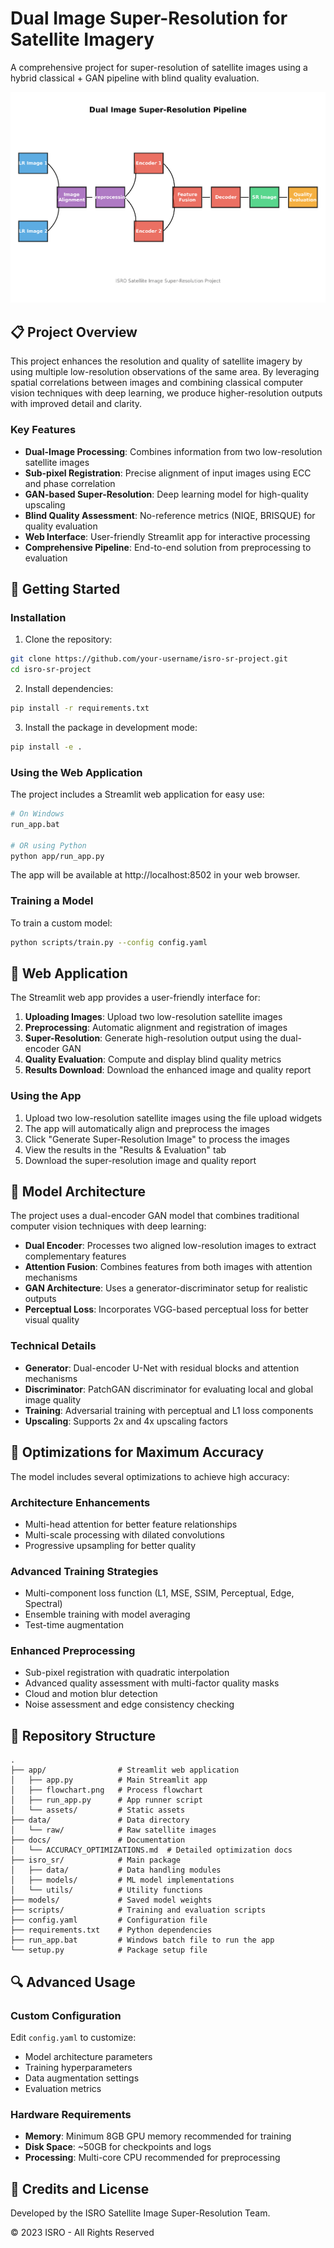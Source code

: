 # Dual Image Super-Resolution for Satellite Imagery

A comprehensive project for super-resolution of satellite images using a hybrid classical + GAN pipeline with blind quality evaluation.

![Satellite Super-Resolution](app/flowchart.png)

## 📋 Project Overview

This project enhances the resolution and quality of satellite imagery by using multiple low-resolution observations of the same area. By leveraging spatial correlations between images and combining classical computer vision techniques with deep learning, we produce higher-resolution outputs with improved detail and clarity.

### Key Features

- **Dual-Image Processing**: Combines information from two low-resolution satellite images
- **Sub-pixel Registration**: Precise alignment of input images using ECC and phase correlation
- **GAN-based Super-Resolution**: Deep learning model for high-quality upscaling
- **Blind Quality Assessment**: No-reference metrics (NIQE, BRISQUE) for quality evaluation
- **Web Interface**: User-friendly Streamlit app for interactive processing
- **Comprehensive Pipeline**: End-to-end solution from preprocessing to evaluation

## 🚀 Getting Started

### Installation

1. Clone the repository:
```bash
git clone https://github.com/your-username/isro-sr-project.git
cd isro-sr-project
```

2. Install dependencies:
```bash
pip install -r requirements.txt
```

3. Install the package in development mode:
```bash
pip install -e .
```

### Using the Web Application

The project includes a Streamlit web application for easy use:

```bash
# On Windows
run_app.bat

# OR using Python
python app/run_app.py
```

The app will be available at http://localhost:8502 in your web browser.

### Training a Model

To train a custom model:

```bash
python scripts/train.py --config config.yaml
```

## 📱 Web Application

The Streamlit web app provides a user-friendly interface for:

1. **Uploading Images**: Upload two low-resolution satellite images
2. **Preprocessing**: Automatic alignment and registration of images
3. **Super-Resolution**: Generate high-resolution output using the dual-encoder GAN
4. **Quality Evaluation**: Compute and display blind quality metrics
5. **Results Download**: Download the enhanced image and quality report

### Using the App

1. Upload two low-resolution satellite images using the file upload widgets
2. The app will automatically align and preprocess the images
3. Click "Generate Super-Resolution Image" to process the images
4. View the results in the "Results & Evaluation" tab
5. Download the super-resolution image and quality report

## 🧠 Model Architecture

The project uses a dual-encoder GAN model that combines traditional computer vision techniques with deep learning:

- **Dual Encoder**: Processes two aligned low-resolution images to extract complementary features
- **Attention Fusion**: Combines features from both images with attention mechanisms
- **GAN Architecture**: Uses a generator-discriminator setup for realistic outputs
- **Perceptual Loss**: Incorporates VGG-based perceptual loss for better visual quality

### Technical Details

- **Generator**: Dual-encoder U-Net with residual blocks and attention mechanisms
- **Discriminator**: PatchGAN discriminator for evaluating local and global image quality
- **Training**: Adversarial training with perceptual and L1 loss components
- **Upscaling**: Supports 2x and 4x upscaling factors

## 🔧 Optimizations for Maximum Accuracy

The model includes several optimizations to achieve high accuracy:

### Architecture Enhancements
- Multi-head attention for better feature relationships
- Multi-scale processing with dilated convolutions
- Progressive upsampling for better quality

### Advanced Training Strategies
- Multi-component loss function (L1, MSE, SSIM, Perceptual, Edge, Spectral)
- Ensemble training with model averaging
- Test-time augmentation

### Enhanced Preprocessing
- Sub-pixel registration with quadratic interpolation
- Advanced quality assessment with multi-factor quality masks
- Cloud and motion blur detection
- Noise assessment and edge consistency checking

## 📁 Repository Structure

```
.
├── app/                # Streamlit web application
│   ├── app.py          # Main Streamlit app
│   ├── flowchart.png   # Process flowchart
│   ├── run_app.py      # App runner script
│   └── assets/         # Static assets
├── data/               # Data directory
│   └── raw/            # Raw satellite images
├── docs/               # Documentation
│   └── ACCURACY_OPTIMIZATIONS.md  # Detailed optimization docs
├── isro_sr/            # Main package
│   ├── data/           # Data handling modules
│   ├── models/         # ML model implementations
│   └── utils/          # Utility functions
├── models/             # Saved model weights
├── scripts/            # Training and evaluation scripts
├── config.yaml         # Configuration file
├── requirements.txt    # Python dependencies
├── run_app.bat         # Windows batch file to run the app
└── setup.py            # Package setup file
```

## 🔍 Advanced Usage

### Custom Configuration

Edit `config.yaml` to customize:
- Model architecture parameters
- Training hyperparameters
- Data augmentation settings
- Evaluation metrics

### Hardware Requirements

- **Memory**: Minimum 8GB GPU memory recommended for training
- **Disk Space**: ~50GB for checkpoints and logs
- **Processing**: Multi-core CPU recommended for preprocessing

## 👥 Credits and License

Developed by the ISRO Satellite Image Super-Resolution Team.

© 2023 ISRO - All Rights Reserved 
